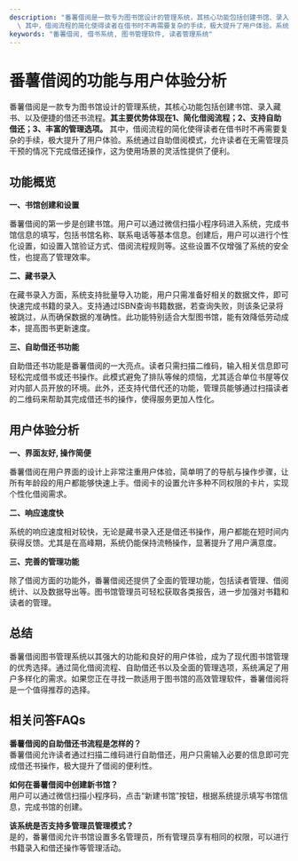 ```yaml
---
description: "番薯借阅是一款专为图书馆设计的管理系统，其核心功能包括创建书馆、录入藏书、以及便捷的借还书流程。**其主要优势体现在1、简化借阅流程；2、支持自助借还；3、丰富的管理选项。**\
  \ 其中，借阅流程的简化使得读者在借书时不再需要复杂的手续，极大提升了用户体验。系统通过自助借阅模式，允许读者在无需管理员干预的情况下完成借还操作，这为使用场景的灵活性提供了便利。"
keywords: "番薯借阅, 借书系统, 图书管理软件, 读者管理系统"
---
```

# 番薯借阅的功能与用户体验分析

番薯借阅是一款专为图书馆设计的管理系统，其核心功能包括创建书馆、录入藏书、以及便捷的借还书流程。**其主要优势体现在1、简化借阅流程；2、支持自助借还；3、丰富的管理选项。** 其中，借阅流程的简化使得读者在借书时不再需要复杂的手续，极大提升了用户体验。系统通过自助借阅模式，允许读者在无需管理员干预的情况下完成借还操作，这为使用场景的灵活性提供了便利。

## 功能概览

**一、书馆创建和设置**

番薯借阅的第一步是创建书馆。用户可以通过微信扫描小程序码进入系统，完成书馆信息的填写，包括书馆名称、联系电话等基本信息。创建后，用户可以进行个性化设置，如设置入馆验证方式、借阅流程规则等。这些设置不仅增强了系统的安全性，也提高了管理效率。

**二、藏书录入**

在藏书录入方面，系统支持批量导入功能，用户只需准备好相关的数据文件，即可快速完成书籍的录入。支持通过ISBN查询书籍数据，若查询失败，则该条记录将被跳过，从而确保数据的准确性。此功能特别适合大型图书馆，能有效降低劳动成本，提高图书更新速度。

**三、自助借还书功能**

自助借还书功能是番薯借阅的一大亮点。读者只需扫描二维码，输入相关信息即可轻松完成借书或还书操作。此模式避免了排队等候的烦恼，尤其适合单位书屋等仅对内部人员开放的环境。此外，还支持代借代还的功能，管理员能够通过扫描读者的二维码来帮助其完成借还书的操作，使得服务更加人性化。

## 用户体验分析

**一、界面友好, 操作简便**

番薯借阅在用户界面的设计上非常注重用户体验，简单明了的导航与操作步骤，让所有年龄段的用户都能够快速上手。借阅卡的设置允许多种不同权限的卡片，实现个性化借阅需求。

**二、响应速度快**

系统的响应速度相对较快，无论是藏书录入还是借还书操作，用户都能在短时间内获得反馈。尤其是在高峰期，系统仍能保持流畅操作，显著提升了用户满意度。

**三、完善的管理功能**

除了借阅方面的功能外，番薯借阅还提供了全面的管理功能，包括读者管理、借阅统计、以及数据导出等。图书馆管理员可轻松获取各类报告，进一步加强对书籍和读者的管理。

## 总结

番薯借阅图书管理系统以其强大的功能和良好的用户体验，成为了现代图书馆管理的优秀选择。通过简化借阅流程、自助借还书以及全面的管理选项，系统满足了用户多样化的需求。如果您正在寻找一款适用于图书馆的高效管理软件，番薯借阅将是一个值得推荐的选择。

## 相关问答FAQs

**番薯借阅的自助借还书流程是怎样的？**  
番薯借阅允许读者通过扫描二维码进行自助借还，用户只需输入必要的信息即可完成借还书操作，极大提升了借阅的便利性。

**如何在番薯借阅中创建新书馆？**  
用户可以通过微信扫描小程序码，点击“新建书馆”按钮，根据系统提示填写书馆信息，完成书馆的创建。

**该系统是否支持多管理员管理模式？**  
是的，番薯借阅允许书馆设置多名管理员，所有管理员享有相同的权限，可以进行书籍录入和借还操作等管理活动。
